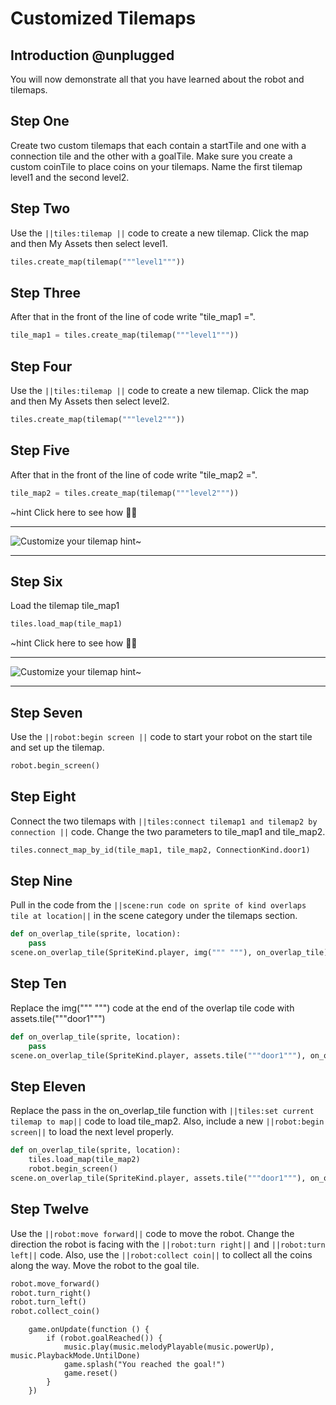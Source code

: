 # Customized Tilemaps

## Introduction @unplugged

You will now demonstrate all that you have learned about the robot and tilemaps.

## Step One

Create two custom tilemaps that each contain a startTile and one with a connection tile and the other with a goalTile.  Make sure you create a custom coinTile to place coins on your tilemaps.  Name the first tilemap level1 and the second level2.

## Step Two

Use the ``||tiles:tilemap ||`` code to create a new tilemap. Click the map and then My Assets then select level1.

```python
tiles.create_map(tilemap("""level1"""))
```

## Step Three

After that in the front of the line of code write "tile_map1 =".

```python
tile_map1 = tiles.create_map(tilemap("""level1"""))
```

## Step Four

Use the ``||tiles:tilemap ||`` code to create a new tilemap. Click the map and then My Assets then select level2.

```python
tiles.create_map(tilemap("""level2"""))
```

## Step Five

After that in the front of the line of code write "tile_map2 =".

```python
tile_map2 = tiles.create_map(tilemap("""level2"""))
```

~hint Click here to see how 🕵🏽

---

![Customize your tilemap](https://raw.githubusercontent.com/MrDGuy/pxt-skillmap-robot-test-2/main/docs/static/variables-tilemaps-1.png "Customize Tilemap" )
hint~

---

## Step Six

Load the tilemap tile_map1

```python
tiles.load_map(tile_map1)
```

~hint Click here to see how 🕵🏽

---

![Customize your tilemap](https://raw.githubusercontent.com/MrDGuy/pxt-skillmap-robot-test-2/main/docs/static/variables-tilemaps-2.gif "Customize Tilemap" )
hint~

---


## Step Seven

Use the ``||robot:begin screen ||`` code to start your robot on the start tile and set up the tilemap.

```python
robot.begin_screen()
```

## Step Eight

Connect the two tilemaps with ``||tiles:connect tilemap1 and tilemap2 by connection ||`` code.  Change the two parameters to tile_map1 and tile_map2.

```python
tiles.connect_map_by_id(tile_map1, tile_map2, ConnectionKind.door1)
```

## Step Nine

Pull in the code from the ``||scene:run code on sprite of kind overlaps tile at location||`` in the scene category under the tilemaps section.

```python
def on_overlap_tile(sprite, location):
    pass
scene.on_overlap_tile(SpriteKind.player, img(""" """), on_overlap_tile)
```

## Step Ten

Replace the img(""" """) code at the end of the overlap tile code with assets.tile("""door1""")

```python
def on_overlap_tile(sprite, location):
    pass
scene.on_overlap_tile(SpriteKind.player, assets.tile("""door1"""), on_overlap_tile)
```

## Step Eleven

Replace the pass in the on_overlap_tile function with ``||tiles:set current tilemap to map||`` code to load tile_map2. Also, include a new ``||robot:begin screen||`` to load the next level properly.

```python
def on_overlap_tile(sprite, location):
    tiles.load_map(tile_map2)
    robot.begin_screen()
scene.on_overlap_tile(SpriteKind.player, assets.tile("""door1"""), on_overlap_tile)
```

## Step Twelve

Use the ``||robot:move forward||`` code to move the robot. Change the direction the robot is facing with the ``||robot:turn right||`` and ``||robot:turn left||`` code.  Also, use the ``||robot:collect coin||`` to collect all the coins along the way. Move the robot to the goal tile.

```python
robot.move_forward()
robot.turn_right()
robot.turn_left()
robot.collect_coin()
```


```customts
    game.onUpdate(function () {
        if (robot.goalReached()) {
            music.play(music.melodyPlayable(music.powerUp), music.PlaybackMode.UntilDone)
            game.splash("You reached the goal!")
            game.reset()
        }
    })
```
